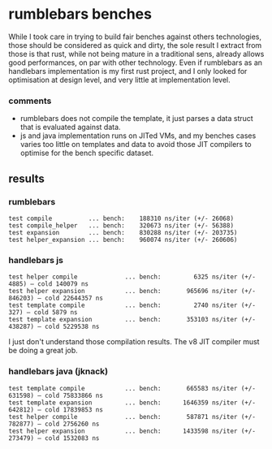 # rumblebars benches

While I took care in trying to build fair benches against others technologies, those should be considered as quick and dirty, the sole result I extract from those is that rust, while not being mature in a traditional sens, already allows good performances, on par with other technology. Even if rumblebars as an handlebars implementation is my first rust project, and I only looked for optimisation at design level, and very little at implementation level.

### comments
 - rumblebars does not compile the template, it just parses a data struct that is evaluated against data.
 - js and java implementation runs on JITed VMs, and my benches cases varies too little on templates and data to avoid those JIT compilers to optimise for the bench specific dataset.

## results

### rumblebars


```
test compile          ... bench:    188310 ns/iter (+/- 26068)
test compile_helper   ... bench:    320673 ns/iter (+/- 56388)
test expansion        ... bench:    830288 ns/iter (+/- 203735)
test helper_expansion ... bench:    960074 ns/iter (+/- 260606)
```

### handlebars js

```
test helper compile             ... bench:         6325 ns/iter (+/- 4885) — cold 140079 ns
test helper expansion           ... bench:       965696 ns/iter (+/- 846203) — cold 22644357 ns
test template compile           ... bench:         2740 ns/iter (+/- 327) — cold 5879 ns
test template expansion         ... bench:       353103 ns/iter (+/- 438287) — cold 5229538 ns
```

I just don't understand those compilation results. The v8 JIT compiler must be doing a great job.

### handlebars java (jknack)

```
test template compile           ... bench:       665583 ns/iter (+/- 631598) — cold 75833866 ns
test template expansion         ... bench:      1646359 ns/iter (+/- 642812) — cold 17839853 ns
test helper compile             ... bench:       587871 ns/iter (+/- 782877) — cold 2756260 ns
test helper expansion           ... bench:      1433598 ns/iter (+/- 273479) — cold 1532083 ns
```
